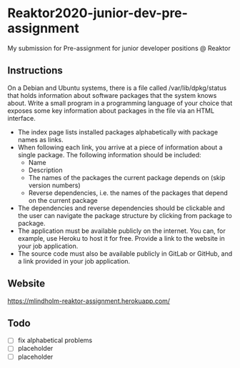 # Reaktor2020-junior-dev-pre-assignment
My submission for Pre-assignment for junior developer positions @ Reaktor

## Instructions
On a Debian and Ubuntu systems, there is a file called /var/lib/dpkg/status that holds information about software packages that the system knows about. Write a small program in a programming language of your choice that exposes some key information about packages in the file via an HTML interface.

- The index page lists installed packages alphabetically with package names as links.
- When following each link, you arrive at a piece of information about a single package. The following information should be included:
  * Name
  * Description
  * The names of the packages the current package depends on (skip version numbers)
  * Reverse dependencies, i.e. the names of the packages that depend on the current package
- The dependencies and reverse dependencies should be clickable and the user can navigate the package structure by clicking from package to package.
- The application must be available publicly on the internet. You can, for example, use Heroku to host it for free. Provide a link to the website in your job application.
- The source code must also be available publicly in GitLab or GitHub, and a link provided in your job application.

## Website

https://mlindholm-reaktor-assignment.herokuapp.com/

## Todo

- [ ] fix alphabetical problems
- [ ] placeholder
- [ ] placeholder
